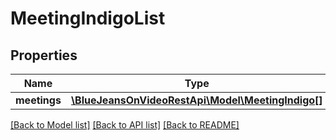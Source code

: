 # MeetingIndigoList

## Properties
Name | Type | Description | Notes
------------ | ------------- | ------------- | -------------
**meetings** | [**\BlueJeansOnVideoRestApi\Model\MeetingIndigo[]**](MeetingIndigo.md) |  | [optional] 

[[Back to Model list]](../README.md#documentation-for-models) [[Back to API list]](../README.md#documentation-for-api-endpoints) [[Back to README]](../README.md)


